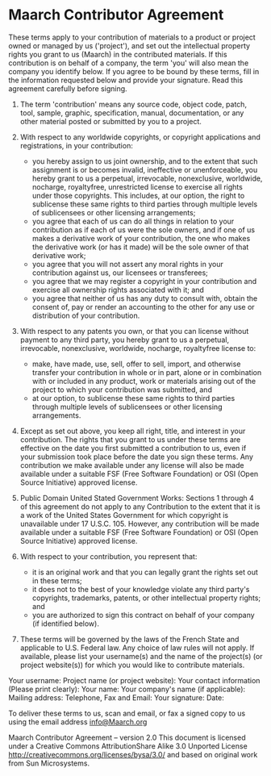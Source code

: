# Maarch Contributor Agreement 

These terms apply to your contribution of materials to a product or project owned or managed by us ('project'), and set out the intellectual property rights you grant to us (Maarch) in the contributed materials. If this contribution is on behalf of a company, the term 'you' will also mean the company you identify below. If you agree to be bound by these terms, fill in the information requested below and provide your signature. Read this agreement carefully before signing. 

1. The term 'contribution' means any source code, object code, patch, tool, sample, graphic, specification, manual, documentation, or any other material posted or submitted by you to a project. 

2. With respect to any worldwide copyrights, or copyright applications and registrations, in your contribution: 
	* you hereby assign to us joint ownership, and to the extent that such assignment is or becomes invalid, ineffective or unenforceable, you hereby grant to us a perpetual, irrevocable, non­exclusive, worldwide, no­charge, royalty­free, unrestricted license to exercise all rights under those copyrights. This includes, at our option, the right to sublicense these same rights to third parties through multiple levels of sublicensees or other licensing arrangements;
	* you agree that each of us can do all things in relation to your contribution as if each of us were the sole owners, and if one of us makes a derivative work of your contribution, the one who makes the derivative work (or has it made) will be the sole owner of that derivative work; 
	* you agree that you will not assert any moral rights in your contribution against us, our licensees or transferees; 
	* you agree that we may register a copyright in your contribution and exercise all ownership rights associated with it; and
	* you agree that neither of us has any duty to consult with, obtain the consent of, pay or render an accounting to the other for any use or distribution of your contribution.

3. With respect to any patents you own, or that you can license without payment to any third party, you hereby grant to us a perpetual, irrevocable, non­exclusive, worldwide, no­charge, royalty­free license to:
	* make, have made, use, sell, offer to sell, import, and otherwise transfer your contribution in whole or in part, alone or  in combination with or included in any product, work or materials arising out of the project to which your contribution was submitted, and
	* at our option, to sublicense these same rights to third parties through multiple levels of sublicensees or other licensing arrangements. 

4. Except as set out above, you keep all right, title, and interest in your contribution. The rights that you grant to us under these terms are effective on the date you first submitted a contribution to us, even if your submission took place before the date you sign these terms. Any contribution we make available under any license will also be made available under a suitable FSF (Free Software Foundation) or OSI (Open Source Initiative) approved license. 

5. Public Domain United Stated Government Works: Sections 1 through 4 of this agreement do not apply to any Contribution to the extent that it is a work of the United States Government for which copyright is unavailable under 17 U.S.C. 105. However, any contribution will be made available under a suitable FSF (Free Software Foundation) or OSI (Open Source Initiative) approved license. 

6. With respect to your contribution, you represent that: 
	* it is an original work and that you can legally grant the rights set out in these terms;
	* it does not to the best of your knowledge violate any third party's copyrights, trademarks, patents, or other intellectual property rights; and
	* you are authorized to sign this contract on behalf of your company (if identified below). 

7. These terms will be governed by the laws of the French State and applicable to U.S. Federal law. Any choice of law rules will not apply. If available, please list your username(s) and the name of the project(s) (or project website(s)) for which you would like to contribute materials. 

 Your username: 
 Project name (or project website): 
 Your contact information (Please print clearly): 
 Your name: 
 Your company's name (if applicable): 
 Mailing address: 
 Telephone, Fax and Email: 
 Your signature: 
 Date: 
  
To deliver these terms to us, scan and email, or fax a signed copy to us using the email address info@Maarch.org 

Maarch Contributor Agreement – version 2.0 This document is licensed under a Creative Commons Attribution­Share Alike 3.0 Unported License http://creativecommons.org/licenses/by­sa/3.0/  and based on original work from Sun Microsystems. 
